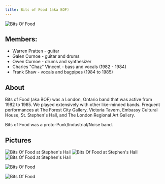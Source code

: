 ```yaml
---
title: Bits of Food (aka BOF)
---
```


![Bits Of Food](/images/action/bofBanner.jpg)

## Members:

* Warren Pratten - guitar
* Galen Curnoe - guitar and drums
* Owen Curnoe - drums and synthesizer
* Charles "Chaz" Vincent - bass and vocals (1982 - 1984)
* Frank Shaw - vocals and bagpipes (1984 to 1985)

## About

Bits of Food (aka BOF) was a London, Ontario band that was active from 1982 to 1985.  We played extensively with other like-minded bands.   Frequent performances at The Forest City Gallery, Victoria Tavern, Embassy Cultural House, St. Stephen's Hall, and The London Regional Art Gallery.

Bits of Food was a proto-Punk/Industrial/Noise band.  

## Pictures

![Bits Of Food at Stephen's Hall](/images/action/bofStStephensHall1.png)
![Bits Of Food at Stephen's Hall](/images/action/bofStStephensHall2.png)
![Bits Of Food at Stephen's Hall](/images/action/bofStStephensHall3.png)


![Bits Of Food](/images/action/bofGuy.jpg)

![Bits Of Food](/images/action/bofBanner.jpg)
